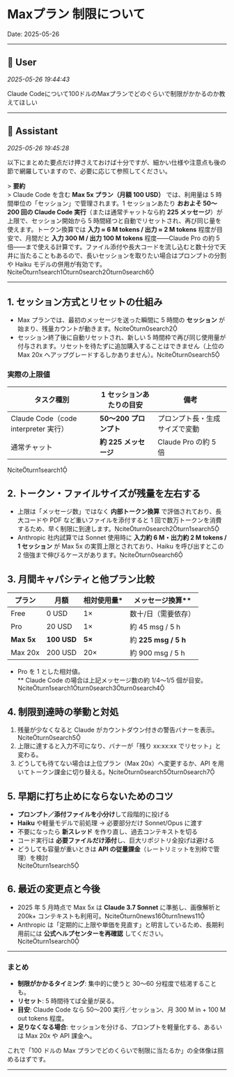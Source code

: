 # Maxプラン 制限について

Date: 2025-05-26

---

## 👤 User
*2025-05-26 19:44:43*

Claude Codeについて100ドルのMaxプランでどのぐらいで制限がかかるのか教えてほしい

---

## 🤖 Assistant
*2025-05-26 19:45:28*

以下にまとめた要点だけ押さえておけば十分ですが、細かい仕様や注意点も後の節で網羅していますので、必要に応じて参照してください。

&gt; **要約**  
&gt; Claude Code を含む **Max 5x プラン（月額 100 USD）** では、利用量は 5 時間単位の「セッション」で管理されます。1 セッションあたり **おおよそ 50〜200 回の Claude Code 実行**（または通常チャットなら約 **225 メッセージ**）が上限で、セッション開始から 5 時間経つと自動でリセットされ、再び同じ量を使えます。トークン換算では **入力 ≈ 6 M tokens / 出力 ≈ 2 M tokens** 程度が目安で、月間だと **入力 300 M / 出力 100 M tokens** 程度――Claude Pro の約 5 倍――まで使える計算です。ファイル添付や長大コードを流し込むと数十分で天井に当たることもあるので、長いセッションを取りたい場合はプロンプトの分割や Haiku モデルの併用が有効です。citeturn1search1turn0search2turn0search6  

---

## 1. セッション方式とリセットの仕組み
- Max プランでは、最初のメッセージを送った瞬間に 5 時間の **セッション** が始まり、残量カウントが動きます。citeturn0search2  
- セッション終了後に自動リセットされ、新しい 5 時間枠で再び同じ使用量が付与されます。リセットを待たずに追加購入することはできません（上位の Max 20x へアップグレードするしかありません）。citeturn0search5  

### 実際の上限値
| タスク種別 | 1 セッションあたりの目安 | 備考 |
|------------|--------------------------|------|
| Claude Code（code interpreter 実行） | **50〜200 プロンプト** | プロンプト長・生成サイズで変動 |  
| 通常チャット | **約 225 メッセージ** | Claude Pro の約 5 倍 |  
citeturn1search1  

## 2. トークン・ファイルサイズが残量を左右する
- 上限は「メッセージ数」ではなく **内部トークン換算** で評価されており、長大コードや PDF など重いファイルを添付すると 1 回で数万トークンを消費するため、早く制限に到達します。citeturn0search2turn1search5  
- Anthropic 社内試算では Sonnet 使用時に **入力約 6 M・出力約 2 M tokens / 1 セッション** が Max 5x の実質上限とされており、Haiku を呼び出すとこの 2 倍強まで伸びるケースがあります。citeturn0search6  

## 3. 月間キャパシティと他プラン比較
| プラン | 月額 | 相対使用量* | メッセージ換算** |
|--------|------|-------------|------------------|
| Free   | 0 USD | 1× | 数十/日（需要依存） |
| Pro    | 20 USD | 1× | 約 45 msg / 5 h |
| **Max 5x** | **100 USD** | **5×** | 約 **225 msg / 5 h** |
| Max 20x | 200 USD | 20× | 約 900 msg / 5 h |
* Pro を 1 とした相対値。  
** Claude Code の場合は上記メッセージ数の約 1/4〜1/5 個が目安。citeturn1search1turn0search3turn0search4  

## 4. 制限到達時の挙動と対処
1. 残量が少なくなると Claude がカウントダウン付きの警告バナーを表示。citeturn0search5  
2. 上限に達すると入力不可になり、バナーが「残り xx:xx:xx でリセット」と変わる。  
3. どうしても待てない場合は上位プラン（Max 20x）へ変更するか、API を用いてトークン課金に切り替える。citeturn0search5turn0search7  

## 5. 早期に打ち止めにならないためのコツ
- **プロンプト／添付ファイルを小分け**して段階的に投げる  
- **Haiku** や軽量モデルで前処理 → 必要部分だけ Sonnet/Opus に渡す  
- 不要になったら **新スレッド** を作り直し、過去コンテキストを切る  
- コード実行は **必要ファイルだけ添付**し、巨大リポジトリ全投げは避ける  
- どうしても容量が重いときは **API の従量課金**（レートリミットを別枠で管理）を検討  
citeturn1search5  

## 6. 最近の変更点と今後
- 2025 年 5 月時点で Max 5x は **Claude 3.7 Sonnet** に準拠し、画像解析と 200k+ コンテキストも利用可。citeturn0news16turn1news11  
- Anthropic は「定期的に上限や単価を見直す」と明言しているため、長期利用前には **公式ヘルプセンターを再確認** してください。citeturn1search0  

---

### まとめ
- **制限がかかるタイミング**: 集中的に使うと 30〜60 分程度で枯渇することも。  
- **リセット**: 5 時間待てば全量が戻る。  
- **目安**: Claude Code なら 50〜200 実行／セッション、月 300 M in + 100 M out tokens 程度。  
- **足りなくなる場合**: セッションを分ける、プロンプトを軽量化する、あるいは Max 20x や API 課金へ。  

これで「100 ドルの Max プランでどのくらいで制限に当たるか」の全体像は掴めるはずです。

---
